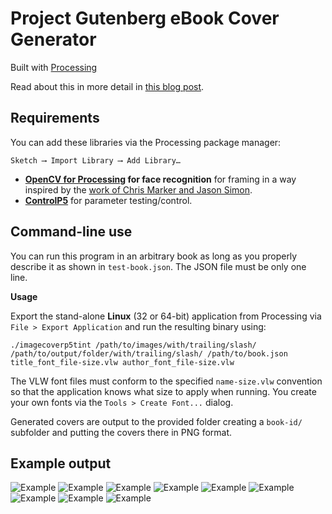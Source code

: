 Project Gutenberg eBook Cover Generator
================

Built with [Processing](http://processing.org)

Read about this in more detail in [this blog post](http://www.nypl.org/blog/2014/09/03/generative-ebook-covers).

## Requirements

You can add these libraries via the Processing package manager:

`Sketch ⟶ Import Library ⟶ Add Library…`

- **[OpenCV for Processing](https://github.com/atduskgreg/opencv-processing) for face recognition** for framing in a way inspired by the [work of Chris Marker and Jason Simon](http://www.lightindustry.org/simon_marker.jpg).
- **[ControlP5](http://www.sojamo.de/libraries/controlP5/)** for parameter testing/control.

## Command-line use
You can run this program in an arbitrary book as long as you properly describe it as shown in `test-book.json`. The JSON file must be only one line.

**Usage**

Export the stand-alone **Linux** (32 or 64-bit) application from Processing via `File > Export Application` and run the resulting binary using:

`./imagecoverp5tint /path/to/images/with/trailing/slash/ /path/to/output/folder/with/trailing/slash/ /path/to/book.json title_font_file-size.vlw author_font_file-size.vlw`

The VLW font files must conform to the specified `name-size.vlw` convention so that the application knows what size to apply when running. You create your own fonts via the `Tools > Create Font...` dialog.

Generated covers are output to the provided folder creating a `book-id/` subfolder and putting the covers there in PNG format.

## Example output

![Example](https://github.com/mgiraldo/imagecoverp5tint/blob/master/output/example1.png)
![Example](https://github.com/mgiraldo/imagecoverp5tint/blob/master/output/example7.png)
![Example](https://github.com/mgiraldo/imagecoverp5tint/blob/master/output/example8.png)
![Example](https://github.com/mgiraldo/imagecoverp5tint/blob/master/output/example2.png)
![Example](https://github.com/mgiraldo/imagecoverp5tint/blob/master/output/example3.png)
![Example](https://github.com/mgiraldo/imagecoverp5tint/blob/master/output/example4.png)
![Example](https://github.com/mgiraldo/imagecoverp5tint/blob/master/output/example5.png)
![Example](https://github.com/mgiraldo/imagecoverp5tint/blob/master/output/example6.png)
![Example](https://github.com/mgiraldo/imagecoverp5tint/blob/master/output/example9.png)
